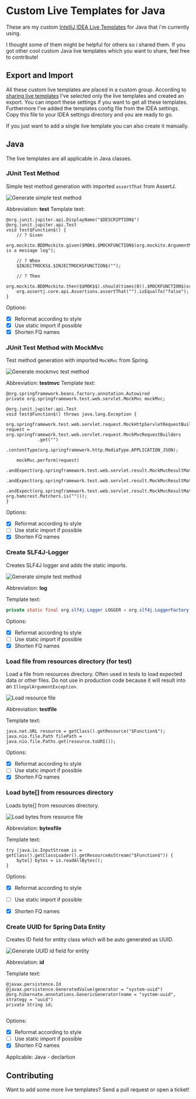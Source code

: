 # Custom Live Templates for Java

These are my custom [IntelliJ IDEA Live Templates](https://www.jetbrains.com/help/idea/using-live-templates.html) for Java that i'm currently using.

I thought some of them might be helpful for others so i shared them. If you got other cool custom Java live templates which you want to share, feel free to contribute!

## Export and Import
All these custom live templates are placed in a custom group. According to [sharing live templates](https://www.jetbrains.com/help/idea/sharing-live-templates.html) I've selected only the live templates and created an export. You can import these settings if you want to get all these templates. 
Furthermore I've added the templates config file from the IDEA settings. Copy this file to your IDEA settings directory and you are ready to go.

If you just want to add a single live template you can also create it manually.

## Java
The live templates are all applicable in Java classes.

### JUnit Test Method
Simple test method generation with imported `assertThat` from AssertJ.

![Generate simple test method](test_method/example.gif)

Abbreviation: __test__
Template text:
```
@org.junit.jupiter.api.DisplayName("$DESCRIPTION$")
@org.junit.jupiter.api.Test
void test$Function$() {
    // ? Given
    org.mockito.BDDMockito.given($MOK$.$MOCKFUNCTION$(org.mockito.ArgumentMatchers.any())).willReturn("This is a message log");

    // ? When
    $INJECTMOCKS$.$INJECTMOCKSFUNCTION$("");

    // ? Then
    org.mockito.BDDMockito.then($$MOK$$).should(times(0)).$MOCKFUNCTION$(org.mockito.ArgumentMatchers.any());
    org.assertj.core.api.Assertions.assertThat("").isEqualTo("false");
}
```
Options:
- [x] Reformat according to style
- [x] Use static import if possible
- [x] Shorten FQ names

### JUnit Test Method with MockMvc
Test method generation with imported `MockMvc` from Spring.

![Generate mockmvc test method](test_mvc_method/example.gif)

Abbreviation: __testmvc__
Template text:
```
@org.springframework.beans.factory.annotation.Autowired
private org.springframework.test.web.servlet.MockMvc mockMvc;

@org.junit.jupiter.api.Test
void test$Function$() throws java.lang.Exception {
    org.springframework.test.web.servlet.request.MockHttpServletRequestBuilder request = org.springframework.test.web.servlet.request.MockMvcRequestBuilders
            .get("")
            .contentType(org.springframework.http.MediaType.APPLICATION_JSON);

    mockMvc.perform(request)
            .andExpect(org.springframework.test.web.servlet.result.MockMvcResultMatchers.status().isOk())
            .andExpect(org.springframework.test.web.servlet.result.MockMvcResultMatchers.content().contentType(org.springframework.http.MediaType.APPLICATION_JSON))
            .andExpect(org.springframework.test.web.servlet.result.MockMvcResultMatchers.jsonPath("", org.hamcrest.Matchers.is("")));
}
```
Options:
- [x] Reformat according to style
- [ ] Use static import if possible
- [x] Shorten FQ names

### Create SLF4J-Logger
Creates SLF4J logger and adds the static imports.

![Generate simple test method](slf4j_logger/example.gif)

Abbreviation: __log__

Template text:
```java
private static final org.slf4j.Logger LOGGER = org.slf4j.LoggerFactory.getLogger($CLASS$.class);
```
Options:
- [x] Reformat according to style
- [ ] Use static import if possible
- [x] Shorten FQ names

### Load file from resources directory (for test)
Load a file from resources directory. Often used in tests to load expected data or other files.
Do not use in production code because it will result into an ``IllegalArgumentException``.

![Load resource file](test_resource_file/example.gif)

Abbreviation: __testfile__

Template text:
```
java.net.URL resource = getClass().getResource("$Function$");
java.nio.file.Path filePath = java.nio.file.Paths.get(resource.toURI());
```
Options:
- [x] Reformat according to style
- [ ] Use static import if possible
- [x] Shorten FQ names

### Load byte[] from resources directory 
Loads byte[] from resources directory. 

![Load bytes from resource file](load_bytes/example.gif)

Abbreviation: __bytesfile__

Template text:
```
try (java.io.InputStream is = getClass().getClassLoader().getResourceAsStream("$Function$")) {
    byte[] bytes = is.readAllBytes();
}
```
Options:
- [x] Reformat according to style
- [ ] Use static import if possible
- [x] Shorten FQ names


### Create UUID for Spring Data Entity
Creates ID field for entity class which will be auto generated as UUID.

![Generate UUID id field for entity](entity_uuid/example.gif)

Abbreviation: __id__

Template text:
```
@javax.persistence.Id
@javax.persistence.GeneratedValue(generator = "system-uuid")
@org.hibernate.annotations.GenericGenerator(name = "system-uuid", strategy = "uuid")
private String id;


```
Options:
- [x] Reformat according to style
- [ ] Use static import if possible
- [x] Shorten FQ names

Applicable: Java - declartion

## Contributing
Want to add some more live templates? Send a pull request or open a ticket!
